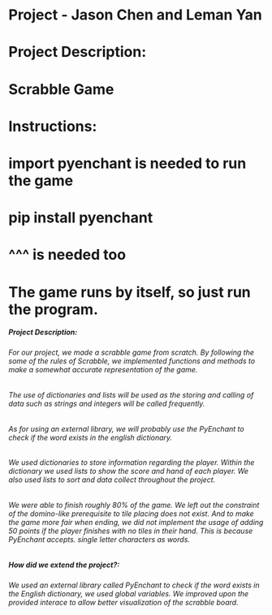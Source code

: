 # Project - Jason Chen and Leman Yan
# Project Description: 
# Scrabble Game 
# Instructions:
# import pyenchant is needed to run the game
# pip install pyenchant 
# ^^^ is needed too
# The game runs by itself, so just run the program. 
##### Project Description: 
###### For our project, we made a scrabble game from scratch. By following the some of the rules of Scrabble, we implemented functions and methods to make a somewhat accurate representation of the game.
###### The use of dictionaries and lists will be used as the storing and calling of data such as strings and integers will be called frequently.
###### As for using an external library, we will probably use the PyEnchant to check if the word exists in the english dictionary. 
###### We used dictionaries to store information regarding the player. Within the dictionary we used lists to show the score and hand of each player. We also used lists to sort and data collect throughout the project.

###### We were able to finish roughly 80% of the game. We left out the constraint of the domino-like prerequisite to tile placing does not exist. And to make the game more fair when ending, we did not implement the usage of adding 50 points if the player finishes with no tiles in their hand. This is because PyEnchant accepts. single letter characters as words.

##### How did we extend the project?:
######  We used an external library called PyEnchant to check if the word exists in the English dictionary, we used global variables. We improved upon the provided interace to allow better visualization of the scrabble board.


